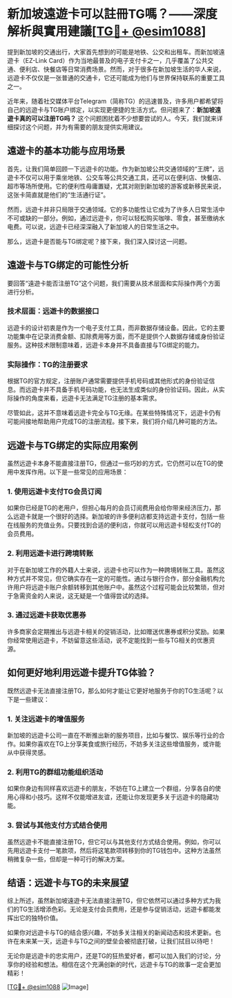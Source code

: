 # 新加坡遠遊卡可以註冊TG嗎？——深度解析與實用建議[[TG💪+ @esim1088](https://t.me/s/esim1088)]

提到新加坡的交通出行，大家首先想到的可能是地铁、公交和出租车。而新加坡遠遊卡（EZ-Link Card）作为当地最普及的电子支付卡之一，几乎覆盖了公共交通、便利店、快餐店等日常消费场景。然而，对于很多在新加坡生活的华人来说，远遊卡不仅仅是一张普通的交通卡，它还可能成为他们与世界保持联系的重要工具之一。

近年来，随着社交媒体平台Telegram（简称TG）的迅速普及，许多用户都希望将自己的远遊卡与TG账户绑定，以实现更便捷的生活方式。但问题来了：**新加坡遠遊卡真的可以注册TG吗？** 这个问题困扰着不少想要尝试的人。今天，我们就来详细探讨这个问题，并为有需要的朋友提供实用建议。

## 遠遊卡的基本功能与应用场景

首先，让我们简单回顾一下远遊卡的功能。作为新加坡公共交通领域的“王牌”，远遊卡不仅可以用于乘坐地铁、公交车等公共交通工具，还可以在便利店、快餐店、超市等场所使用。它的便利性毋庸置疑，尤其对刚到新加坡的游客或新移民来说，这张卡简直就是他们的“生活通行证”。

然而，远遊卡并非只局限于交通领域。它的多功能性让它成为了许多人日常生活中不可或缺的一部分。例如，通过远遊卡，你可以轻松购买咖啡、零食，甚至缴纳水电费。可以说，远遊卡已经深深融入了新加坡人的日常生活之中。

那么，远遊卡是否能与TG绑定呢？接下来，我们深入探讨这一问题。

## 遠遊卡与TG绑定的可能性分析

要回答“遠遊卡能否注册TG”这个问题，我们需要从技术层面和实际操作两个方面进行分析。

### 技术层面：远遊卡的数据接口

远遊卡的设计初衷是作为一个电子支付工具，而非数据存储设备。因此，它的主要功能集中在记录消费金额、扣除费用等方面，而不是提供个人数据存储或身份验证服务。这种技术限制意味着，远遊卡本身并不具备直接与TG绑定的能力。

### 实际操作：TG的注册要求

根据TG的官方规定，注册账户通常需要提供手机号码或其他形式的身份验证信息。而远遊卡并不具备手机号码功能，也无法生成类似的身份验证码。因此，从实际操作的角度来看，远遊卡无法满足TG注册的基本需求。

尽管如此，这并不意味着远遊卡完全与TG无缘。在某些特殊情况下，远遊卡仍有可能间接地帮助用户完成TG的注册流程。接下来，我们将介绍几种可能的方法。

## 远遊卡与TG绑定的实际应用案例

虽然远遊卡本身不能直接注册TG，但通过一些巧妙的方式，它仍然可以在TG的使用中发挥作用。以下是一些常见的应用场景：

### 1. **使用远遊卡支付TG会员订阅**

如果你已经是TG的老用户，但担心每月的会员订阅费用会给你带来经济压力，那么远遊卡就是一个很好的选择。新加坡的许多便利店都支持远遊卡支付，包括一些在线服务的充值业务。只要找到合适的便利店，你就可以用远遊卡轻松支付TG的会员费用。

### 2. **利用远遊卡进行跨境转账**

对于在新加坡工作的外籍人士来说，远遊卡也可以作为一种跨境转账工具。虽然这种方式并不常见，但它确实存在一定的可能性。通过与银行合作，部分金融机构允许用户将远遊卡账户余额转移到其他账户中。虽然这个过程可能会比较繁琐，但对于急需资金的人来说，这无疑是一个值得尝试的选择。

### 3. **通过远遊卡获取优惠券**

许多商家会定期推出与远遊卡相关的促销活动，比如赠送优惠券或积分奖励。如果你经常使用远遊卡，不妨留意这些活动，说不定能找到一些与TG相关的优惠资源。

## 如何更好地利用远遊卡提升TG体验？

既然远遊卡无法直接注册TG，那么如何才能让它更好地服务于你的TG生活呢？以下是一些建议：

### 1. **关注远遊卡的增值服务**

新加坡的远遊卡公司一直在不断推出新的服务项目，比如与餐饮、娱乐等行业的合作。如果你喜欢在TG上分享美食或旅行经历，不妨多关注这些增值服务，或许能从中获得灵感。

### 2. **利用TG的群组功能组织活动**

如果你身边有同样喜欢远遊卡的朋友，不妨在TG上建立一个群组，分享各自的使用心得和小技巧。这样不仅能增进友谊，还能让你发现更多关于远遊卡的隐藏功能。

### 3. **尝试与其他支付方式结合使用**

虽然远遊卡不能直接注册TG，但它可以与其他支付方式结合使用。例如，你可以先用远遊卡支付一笔款项，然后将这笔款项转移到你的TG钱包中。这种方法虽然稍微复杂一些，但却是一种可行的解决方案。

## 结语：远遊卡与TG的未来展望

综上所述，虽然新加坡遠遊卡无法直接注册TG，但它依然可以通过多种方式为我们的TG生活增添色彩。无论是支付会员费用，还是参与促销活动，远遊卡都能发挥出它的独特价值。

如果你对远遊卡与TG的结合感兴趣，不妨多关注相关的新闻动态和技术更新。也许在未来某一天，远遊卡与TG之间的壁垒会被彻底打破，让我们拭目以待吧！

无论你是远遊卡的忠实用户，还是TG的狂热爱好者，都可以加入我们的讨论，分享你的经验和想法。相信在这个充满创新的时代，远遊卡与TG的故事一定会更加精彩！

[[TG💪+ @esim1088](https://t.me/s/esim1088) ![Image](https://i.postimg.cc/4NQfJmqS/Snipaste-2025-05-13-00-14-12.png)]